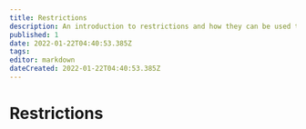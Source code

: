 ```yaml
---
title: Restrictions
description: An introduction to restrictions and how they can be used to restrict things
published: 1
date: 2022-01-22T04:40:53.385Z
tags: 
editor: markdown
dateCreated: 2022-01-22T04:40:53.385Z
---
```


# Restrictions